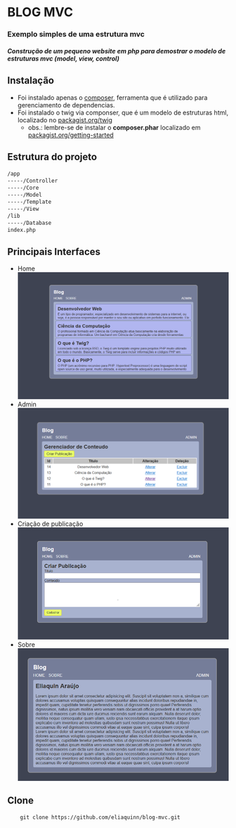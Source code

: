 ﻿# BLOG MVC
### Exemplo simples de uma estrutura mvc

##### *Construção de um pequeno website em php para demostrar o modelo de estruturas mvc (model, view, control)*

## Instalação
* Foi instalado apenas o [composer](https://getcomposer.org/), ferramenta que é utilizado para gerenciamento de dependencias.
* Foi instalado o twig via componser, que é um modelo de estruturas html, localizado no [packagist.org/twig](https://packagist.org/packages/twig/twig)
  * obs.: lembre-se de instalar o **composer.phar** localizado em [packagist.org/getting-started](https://packagist.org/)

## Estrutura do projeto
````
/app
-----/Controller
-----/Core
-----/Model
-----/Template
-----/View
/lib
-----/Database
index.php
````

## Principais Interfaces
* Home
  ![](/resources/imgs/1.png)
* Admin
  ![](/resources/imgs/5.png)
* Criação de publicação
  ![](/resources/imgs/6.png)
* Sobre
  ![](/resources/imgs/4.png)

## Clone
````
    git clone https://github.com/eliaquinn/blog-mvc.git
````
